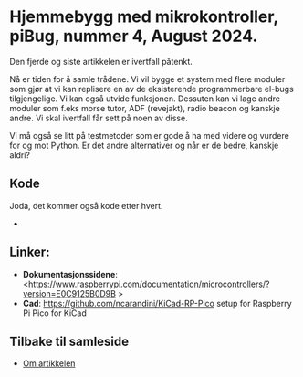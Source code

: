 # Hjemmebygg med mikrokontroller, piBug, nummer 4, August 2024.

Den fjerde og siste artikkelen er ivertfall påtenkt.

Nå er tiden for å samle trådene. Vi vil bygge et system med flere moduler som gjør at vi kan replisere en av de eksisterende programmerbare el-bugs tilgjengelige. Vi kan også utvide funksjonen. Dessuten kan vi lage andre moduler som f.eks morse tutor, ADF (revejakt), radio beacon og kanskje andre. Vi skal ivertfall får sett på noen av disse.

Vi må også se litt på testmetoder som er gode å ha med videre og vurdere for og mot Python. Er det andre alternativer og når er de bedre, kanskje aldri?

## Kode
Joda, det kommer også kode etter hvert.

* 

## Linker:
- **Dokumentasjonssidene**: <https://www.raspberrypi.com/documentation/microcontrollers/?version=E0C9125B0D9B >
- **Cad**: <https://github.com/ncarandini/KiCad-RP-Pico> setup for Raspberry Pi Pico for KiCad

## Tilbake til samleside
* <a href="https://github.com/LA9IHA/piBug/blob/main/bullen/">Om artikkelen</a>
